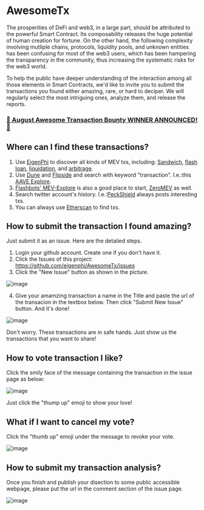# AwesomeTx

The prosperities of DeFi and web3, in a large part, should be attributed to the powerful Smart Contract. Its composability releases the huge potential of human creation for fortune. On the other hand, the following complexity involving mutliple chains, protocols, liquidity pools, and unknown entities has been confusing for most of the web3 users, which has been hampering the transparency in the community, thus increasing the systematic risks for the web3 world.

To help the public have deeper understanding of the interaction among all those elements in Smart Contracts, we'd like to invite you to submit the transactions you found either amazing, rare, or hard to deciper. We will regularly select the most intriguing ones, analyze them, and release the reports. 


### [🎁 August Awesome Transaction Bounty WINNER ANNOUNCED! 🎁](https://github.com/eigenphi/AwesomeTx/wiki/The-August-Awesome-Web3-Transactions-Bounty)

## Where can I find these transactions?
1. Use [EigenPhi](https://eigenphi.io/) to discover all kinds of MEV txs, including: [Sandwich](https://eigenphi.io/ethereum/sandwich), [flash loan](https://eigenphi.io/ethereum/flashloan), [liquidation](https://eigenphi.io/ethereum/liquidation), and [arbitrage](https://eigenphi.io/). 
2. Use [Dune](https://dune.com/) and [Flipside](https://flipsidecrypto.xyz/) and search with keyword "transaction". I.e.:this [AAVE Explore](https://dune.com/rmas/aave-explorer-txs). 
3. [Flashbots' MEV-Explore](https://explore.flashbots.net/) is also a good place to start, [ZeroMEV](https://www.zeromev.org/) as well.
4. Search twitter account's history. I.e.:[PeckShield](https://twitter.com/peckshield) always posts interesting txs. 
5. You can always use [Etherscan](https://etherscan.io/txs) to find txs. 

## How to submit the transaction I found amazing?
Just submit it as an issue. Here are the detailed steps.
1. Login your github account. Create one if you don't have it.
2. Click the Issues of this project: https://github.com/eigenphi/AwesomeTx/issues
3. Click the "New Issue" button as shown in the picture.

![image](https://user-images.githubusercontent.com/106327351/182502733-a1257b9d-6581-42cc-954a-b677ac5504d7.png)


4. Give your amamzing transaction a name in the Title and paste the url of the transacion in the textbox below. Then click "Submit New Issue" button. And it's done!

![image](https://user-images.githubusercontent.com/106327351/182503081-f1c49df3-e11b-4f7f-815b-8abb8c6771f9.png)

Don't worry. These transactions are in safe hands. Just show us the transactions that you want to share!

## How to vote transaction I like? 
Click the smily face of the message containing the transaction in the issue page as below:

![image](https://user-images.githubusercontent.com/106327351/182693040-3346ec14-86c6-4bbc-bc70-ba5184f94d21.png)

Just click the "thump up" emoji to show your love!

## What if I want to cancel my vote? 
Click the "thumb up" emoji under the message to revoke your vote.

![image](https://user-images.githubusercontent.com/106327351/182693189-e67e17ae-c4fa-4af8-99a0-28a1039c83d5.png)

## How to submit my transaction analysis?
Once you finish and publish your disection to some public accessible webpage, please put the url in the comment section of the issue page. 

![image](https://user-images.githubusercontent.com/106327351/182693843-3e7b27a5-2642-48c0-af82-18c0a3366dde.png)
